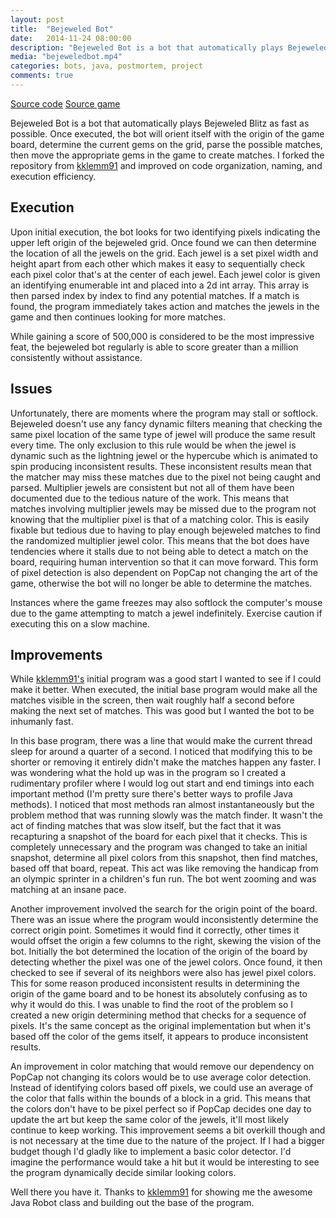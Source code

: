 ```yaml
---
layout: post
title:  "Bejeweled Bot"
date:   2014-11-24 08:00:00
description: "Bejeweled Bot is a bot that automatically plays Bejeweled Blitz as fast as possible. Once executed, the bot will orient itself with the origin of the game board, determine the current gems on the grid, parse the possible matches, then move the appropriate gems in the game to create matches."
media: "bejeweledbot.mp4"
categories: bots, java, postmortem, project
comments: true
---
```


<a href="https://github.com/lee-jason/BejeweledBot">Source code</a>
<a href="https://apps.facebook.com/bejeweledblitz/?fb_source=search&ref=br_tf">Source game</a>

Bejeweled Bot is a bot that automatically plays Bejeweled Blitz as fast as possible. Once executed, the bot will orient itself with the origin of the game board, determine the current gems on the grid, parse the possible matches, then move the appropriate gems in the game to create matches. I forked the repository from [kklemm91](https://github.com/kklemm91/BejeweledBot) and improved on code organization, naming, and execution efficiency.

## Execution

Upon initial execution, the bot looks for two identifying pixels indicating the upper left origin of the bejeweled grid. Once found we can then determine the location of all the jewels on the grid. Each jewel is a set pixel width and height apart from each other which makes it easy to sequentially check each pixel color that's at the center of each jewel. Each jewel color is given an identifying enumerable int and placed into a 2d int array. This array is then parsed index by index to find any potential matches. If a match is found, the program immediately takes action and matches the jewels in the game and then continues looking for more matches.

While gaining a score of 500,000 is considered to be the most impressive feat, the bejeweled bot regularly is able to score greater than a million consistently without assistance.

## Issues

Unfortunately, there are moments where the program may stall or softlock. Bejeweled doesn't use any fancy dynamic filters meaning that checking the same pixel location of the same type of jewel will produce the same result every time. The only exclusion to this rule would be when the jewel is dynamic such as the lightning jewel or the hypercube which is animated to spin producing inconsistent results. These inconsistent results mean that the matcher may miss these matches due to the pixel not being caught and parsed. Multiplier jewels are consistent but not all of them have been documented due to the tedious nature of the work. This means that matches involving multiplier jewels may be missed due to the program not knowing that the multiplier pixel is that of a matching color. This is easily fixable but tedious due to having to play enough bejeweled matches to find the randomized multiplier jewel color. This means that the bot does have tendencies where it stalls due to not being able to detect a match on the board, requiring human intervention so that it can move forward. This form of pixel detection is also dependent on PopCap not changing the art of the game, otherwise the bot will no longer be able to determine the matches.

Instances where the game freezes may also softlock the computer's mouse due to the game attempting to match a jewel indefinitely. Exercise caution if executing this on a slow machine.

## Improvements

While [kklemm91's](https://github.com/kklemm91/BejeweledBot) initial program was a good start I wanted to see if I could make it better. When executed, the initial base program would make all the matches visible in the screen, then wait roughly half a second before making the next set of matches. This was good but I wanted the bot to be inhumanly fast.

In this base program, there was a line that would make the current thread sleep for around a quarter of a second. I noticed that modifying this to be shorter or removing it entirely didn't make the matches happen any faster. I was wondering what the hold up was in the program so I created a rudimentary profiler where I would log out start and end timings into each important method (I'm pretty sure there's better ways to profile Java methods). I noticed that most methods ran almost instantaneously but the problem method that was running slowly was the match finder. It wasn't the act of finding matches that was slow itself, but the fact that it was recapturing a snapshot of the board for each pixel that it checks. This is completely unnecessary and the program was changed to take an initial snapshot, determine all pixel colors from this snapshot, then find matches, based off that board, repeat. This act was like removing the handicap from an olympic sprinter in a children's fun run. The bot went zooming and was matching at an insane pace.

Another improvement involved the search for the origin point of the board. There was an issue where the program would inconsistently determine the correct origin point. Sometimes it would find it correctly, other times it would offset the origin a few columns to the right, skewing the vision of the bot. Initially the bot determined the location of the origin of the board by detecting whether the pixel was one of the jewel colors. Once found, it then checked to see if several of its neighbors were also has jewel pixel colors. This for some reason produced inconsistent results in determining the origin of the game board and to be honest its absolutely confusing as to why it would do this. I was unable to find the root of the problem so I created a new origin determining method that checks for a sequence of pixels. It's the same concept as the original implementation but when it's based off the color of the gems itself, it appears to produce inconsistent results.

An improvement in color matching that would remove our dependency on PopCap not changing its colors would be to use average color detection. Instead of identifying colors based off pixels, we could use an average of the color that falls within the bounds of a block in a grid. This means that the colors don't have to be pixel perfect so if PopCap decides one day to update the art but keep the same color of the jewels, it'll most likely continue to keep working. This improvement seems a bit overkill though and is not necessary at the time due to the nature of the project. If I had a bigger budget though I'd gladly like to implement a basic color detector. I'd imagine the performance would take a hit but it would be interesting to see the program dynamically decide similar looking colors.

Well there you have it. Thanks to [kklemm91](https://github.com/kklemm91) for showing me the awesome Java Robot class and building out the base of the program.